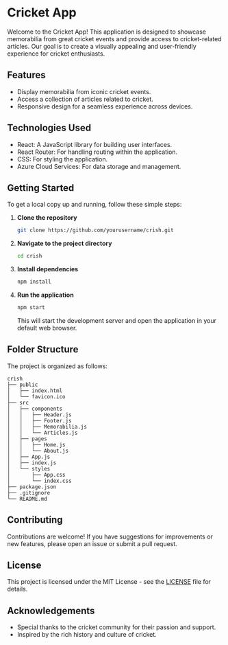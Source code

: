 # Cricket App

Welcome to the Cricket App! This application is designed to showcase memorabilia from great cricket events and provide access to cricket-related articles. Our goal is to create a visually appealing and user-friendly experience for cricket enthusiasts.

## Features

- Display memorabilia from iconic cricket events.
- Access a collection of articles related to cricket.
- Responsive design for a seamless experience across devices.

## Technologies Used

- React: A JavaScript library for building user interfaces.
- React Router: For handling routing within the application.
- CSS: For styling the application.
- Azure Cloud Services: For data storage and management.

## Getting Started

To get a local copy up and running, follow these simple steps:

1. **Clone the repository**

   ```bash
   git clone https://github.com/yourusername/crish.git
   ```

2. **Navigate to the project directory**

   ```bash
   cd crish
   ```

3. **Install dependencies**

   ```bash
   npm install
   ```

4. **Run the application**

   ```bash
   npm start
   ```

   This will start the development server and open the application in your default web browser.

## Folder Structure

The project is organized as follows:

```
crish
├── public
│   ├── index.html
│   └── favicon.ico
├── src
│   ├── components
│   │   ├── Header.js
│   │   ├── Footer.js
│   │   ├── Memorabilia.js
│   │   └── Articles.js
│   ├── pages
│   │   ├── Home.js
│   │   └── About.js
│   ├── App.js
│   ├── index.js
│   └── styles
│       ├── App.css
│       └── index.css
├── package.json
├── .gitignore
└── README.md
```

## Contributing

Contributions are welcome! If you have suggestions for improvements or new features, please open an issue or submit a pull request.

## License

This project is licensed under the MIT License - see the [LICENSE](LICENSE) file for details.

## Acknowledgements

- Special thanks to the cricket community for their passion and support.
- Inspired by the rich history and culture of cricket.
